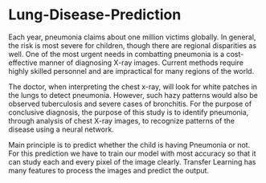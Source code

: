 # Lung-Disease-Prediction
Each year, pneumonia claims about one million victims globally. In general, the risk is most severe for children, though there are regional disparities as well. 
One of the most urgent needs in combatting pneumonia is a cost-effective manner of diagnosing X-ray images. Current methods require highly skilled personnel and are impractical for many regions of the world.

The doctor, when interpreting the chest x-ray, will look for white patches in the lungs to detect pneumonia. However, such hazy patterns would also be observed tuberculosis and severe cases of bronchitis. For the purpose of conclusive diagnosis, the purpose of this study is to identify pneumonia, through analysis of chest X-ray images, to recognize patterns of the disease using a neural network.

Main principle is to predict whether the child is having Pneumonia or not. For this prediction we have to train our model with most accuracy so that it can study each and every pixel of the image clearly. Transfer Learning has many features to process the images and predict the output.

